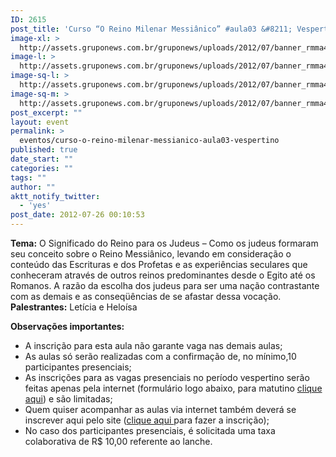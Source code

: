```yaml
---
ID: 2615
post_title: 'Curso “O Reino Milenar Messiânico” #aula03 &#8211; Vespertino'
image-xl: >
  http://assets.gruponews.com.br/gruponews/uploads/2012/07/banner_rmma4.jpg
image-l: >
  http://assets.gruponews.com.br/gruponews/uploads/2012/07/banner_rmma4.jpg
image-sq-l: >
  http://assets.gruponews.com.br/gruponews/uploads/2012/07/banner_rmma4.jpg
image-sq-m: >
  http://assets.gruponews.com.br/gruponews/uploads/2012/07/banner_rmma4-720x320.jpg
post_excerpt: ""
layout: event
permalink: >
  eventos/curso-o-reino-milenar-messianico-aula03-vespertino
published: true
date_start: ""
categories: ""
tags: ""
author: ""
aktt_notify_twitter:
  - 'yes'
post_date: 2012-07-26 00:10:53
---
```

<strong>Tema:</strong> O Significado do Reino para os Judeus – Como os judeus formaram seu conceito sobre o Reino Messiânico, levando em consideração o conteúdo das Escrituras e dos Profetas e as experiências seculares que conheceram através de outros reinos predominantes desde o Egito até os Romanos. A razão da escolha dos judeus para ser uma nação contrastante com as demais e as conseqüências de se afastar dessa vocação.
<strong>Palestrantes:</strong> Letícia e Heloísa

<strong>Observações importantes:</strong>
- A inscrição para esta aula não garante vaga nas demais aulas;
- As aulas só serão realizadas com a confirmação de, no mínimo,10 participantes presenciais;
- As inscrições para as vagas presenciais no período vespertino serão feitas apenas pela internet (formulário logo abaixo, para matutino <a title="Curso “O Reino Milenar Messiânico” #aula03 – Matutino" href="http://www.gruponews.com.br/eventos/curso-o-reino-milenar-messianico-aula03-matutino">clique aqui</a>) e são limitadas;
- Quem quiser acompanhar as aulas via internet também deverá se inscrever aqui pelo site (<a title="Curso “O Reino Milenar Messiânico” #aula03 – Virtual" href="http://www.gruponews.com.br/eventos/curso-o-reino-milenar-messianico-aula03-virtual">clique aqui </a>para fazer a inscrição);
- No caso dos participantes presenciais, é solicitada uma taxa colaborativa de R$ 10,00 referente ao lanche.
